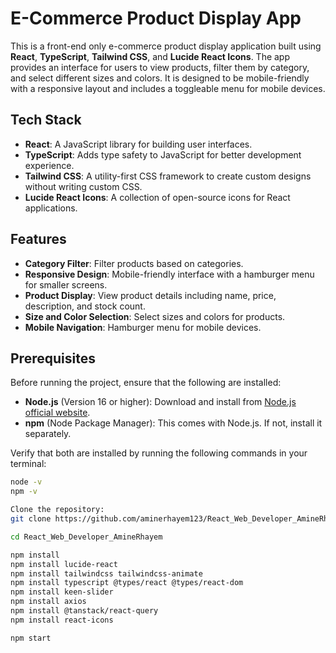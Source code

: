 # E-Commerce Product Display App

This is a front-end only e-commerce product display application built using **React**, **TypeScript**, **Tailwind CSS**, and **Lucide React Icons**. The app provides an interface for users to view products, filter them by category, and select different sizes and colors. It is designed to be mobile-friendly with a responsive layout and includes a toggleable menu for mobile devices.

## Tech Stack

- **React**: A JavaScript library for building user interfaces.
- **TypeScript**: Adds type safety to JavaScript for better development experience.
- **Tailwind CSS**: A utility-first CSS framework to create custom designs without writing custom CSS.
- **Lucide React Icons**: A collection of open-source icons for React applications.

## Features

- **Category Filter**: Filter products based on categories.
- **Responsive Design**: Mobile-friendly interface with a hamburger menu for smaller screens.
- **Product Display**: View product details including name, price, description, and stock count.
- **Size and Color Selection**: Select sizes and colors for products.
- **Mobile Navigation**: Hamburger menu for mobile devices.

## Prerequisites

Before running the project, ensure that the following are installed:

- **Node.js** (Version 16 or higher): Download and install from [Node.js official website](https://nodejs.org/).
- **npm** (Node Package Manager): This comes with Node.js. If not, install it separately.

Verify that both are installed by running the following commands in your terminal:

```bash
node -v
npm -v

Clone the repository:
git clone https://github.com/aminerhayem123/React_Web_Developer_AmineRhayem.git

cd React_Web_Developer_AmineRhayem 

npm install
npm install lucide-react
npm install tailwindcss tailwindcss-animate
npm install typescript @types/react @types/react-dom
npm install keen-slider
npm install axios
npm install @tanstack/react-query
npm install react-icons

npm start
